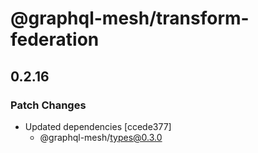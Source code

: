 # @graphql-mesh/transform-federation

## 0.2.16
### Patch Changes

- Updated dependencies [ccede377]
  - @graphql-mesh/types@0.3.0
